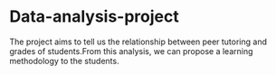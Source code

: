 # Data-analysis-project
 The project aims to tell us the relationship between peer tutoring and grades of students.From this analysis, we can propose a learning methodology to the students.
